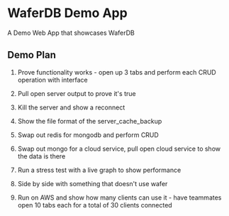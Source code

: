 # WaferDB Demo App

A Demo Web App that showcases WaferDB


## Demo Plan

1) Prove functionality works - open up 3 tabs and perform each CRUD operation with interface

2) Pull open server output to prove it's true

3) Kill the server and show a reconnect

4) Show the file format of the server_cache_backup

5) Swap out redis for mongodb and perform CRUD

6) Swap out mongo for a cloud service, pull open cloud service to show the data is there

7) Run a stress test with a live graph to show performance

8) Side by side with something that doesn't use wafer

9) Run on AWS and show how many clients can use it - have teammates open 10 tabs each for a total of 30 clients connected
